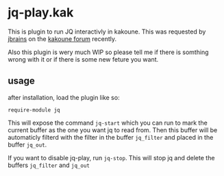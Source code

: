 # jq-play.kak

This is plugin to run JQ interactivly in kakoune. This was requested by
[jbrains](https://discuss.kakoune.com/u/jbrains/summary) on the
[kakoune forum](https://discuss.kakoune.com/u/jbrains/summary) recently.

Also this plugin is wery much WIP so please tell me if there is somthing
wrong with it or if there is some new feture you want.

## usage

after installation, load the plugin like so:
```
require-module jq
```
This will expose the command `jq-start` which you can run to mark the current
buffer as the one you want jq to read from. Then this buffer will be automaticly
filterd with the filter in the buffer `jq_filter` and placed in the buffer `jq_out`.

If you want to disable jq-play, run `jq-stop`. This will stop jq and delete the buffers
`jq_filter` and `jq_out`

